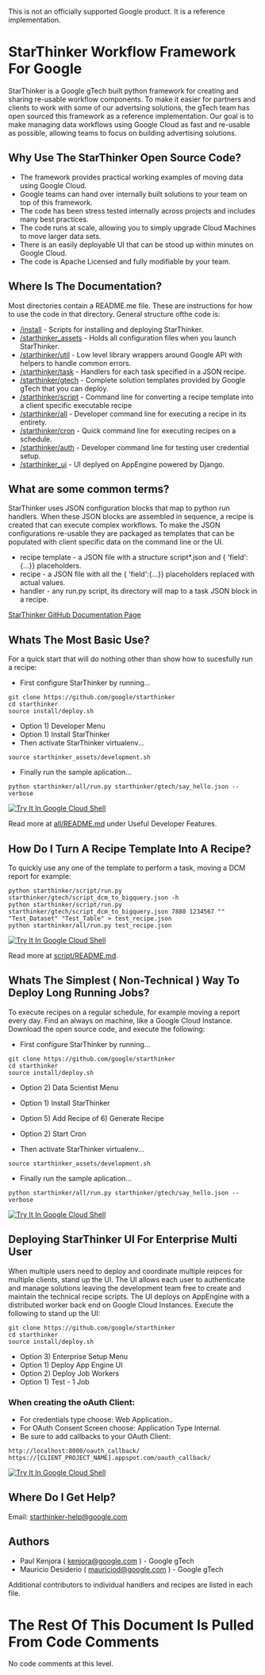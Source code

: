This is not an officially supported Google product.  It is a reference implementation.

# StarThinker Workflow Framework For Google

StarThinker is a Google gTech built python framework for creating and sharing re-usable workflow components. 
To make it easier for partners and clients to work with some of our advertsing solutions, the gTech team has
open sourced this framework as a reference implementation.  Our goal is to make managing data workflows
using Google Cloud as fast and re-usable as possible, allowing teams to focus on building advertising solutions.



## Why Use The StarThinker Open Source Code?

- The framework provides practical working examples of moving data using Google Cloud.
- Google teams can hand over internally built solutions to your team on top of this framework.
- The code has been stress tested internally across projects and includes many best practices.
- The code runs at scale, allowing you to simply upgrade Cloud Machines to move larger data sets.
- There is an easily deployable UI that can be stood up within minutes on Google Cloud.
- The code is Apache Licensed and fully modifiable by your team.



## Where Is The Documentation?

Most directories contain a README.me file. These are instructions for how to use the code in that directory.
General structure ofthe code is:

- [/install](install/) - Scripts for installing and deploying StarThinker.
- [/starthinker_assets](starthinker_assets/) - Holds all configuration files when you launch StarThinker.
- [/starthinker/util](starthinker/util/) - Low level library wrappers around Google API with helpers to handle common errors.
- [/starthinker/task](starthinker/task/) - Handlers for each task specified in a JSON recipe.
- [/starthinker/gtech](starthinker/gtech/) - Complete solution templates provided by Google gTech that you can deploy.
- [/starthinker/script](starthinker/script/) - Command line for converting a recipe template into a client specific executable recipe
- [/starthinker/all](starthinker/all/) - Developer command line for executing a recipe in its entirety.
- [/starthinker/cron](starthinker/cron/) - Quick command line for executing recipes on a schedule.
- [/starthinker/auth](starthinker/auth/) - Developer command line for testing user credential setup.
- [/starthinker_ui](starthinker/starthinker_ui/) - UI deplyed on AppEngine powered by Django.



## What are some common terms?

StarThinker uses JSON configuration blocks that map to python run handlers.  When these JSON blocks
are assembled in sequence, a recipe is created that can execute complex workflows.  To make the JSON
configurations re-usable they are packaged as templates that can be populated with client specific
data on the command line or the UI.

- recipe template - a JSON file with a structure script\*.json and { 'field':{...}} placeholders.
- recipe - a JSON file with all the { 'field':{...}} placeholders replaced with actual values.
- handler - any run.py script, its directory will map to a task JSON block in a recipe.

[StarThinker GitHub Documentation Page](https://google.github.io/starthinker/)



## Whats The Most Basic Use?

For a quick start that will do nothing other than show how to sucesfully run a recipe:

- First configure StarThinker by running...
```
git clone https://github.com/google/starthinker
cd starthinker
source install/deploy.sh 
```
- Option 1) Developer Menu
- Option 1) Install StarThinker
- Then activate StarThinker virtualenv...
```
source starthinker_assets/development.sh
```
- Finally run the sample aplication...
```
python starthinker/all/run.py starthinker/gtech/say_hello.json --verbose
```

[![Try It In Google Cloud Shell](http://gstatic.com/cloudssh/images/open-btn.svg)](https://console.cloud.google.com/cloudshell/editor?cloudshell_git_repo=https%3A%2F%2Fgithub.com%2Fgoogle%2Fstarthinker&cloudshell_tutorial=%2FREADME.md)

Read more at [all/README.md](all/README.md) under Useful Developer Features. 



## How Do I Turn A Recipe Template Into A Recipe?

To quickly use any one of the template to perform a task, moving a DCM report for example:

```
python starthinker/script/run.py starthinker/gtech/script_dcm_to_bigquery.json -h
python starthinker/script/run.py starthinker/gtech/script_dcm_to_bigquery.json 7880 1234567 "" "Test_Dataset" "Test_Table" > test_recipe.json
python starthinker/all/run.py test_recipe.json
```

[![Try It In Google Cloud Shell](http://gstatic.com/cloudssh/images/open-btn.svg)](https://console.cloud.google.com/cloudshell/editor?cloudshell_git_repo=https%3A%2F%2Fgithub.com%2Fgoogle%2Fstarthinker&cloudshell_tutorial=%2FREADME.md)

Read more at [script/README.md](script/README.md).



## Whats The Simplest ( Non-Technical ) Way To Deploy Long Running Jobs?

To execute recipes on a regular schedule, for example moving a report every day. Find an always
on machine, like a Google Cloud Instance. Download the open source code, and execute the following:

- First configure StarThinker by running...
```
git clone https://github.com/google/starthinker
cd starthinker
source install/deploy.sh 
```
- Option 2) Data Scientist Menu
- Option 1) Install StarThinker
- Option 5) Add Recipe of 6) Generate Recipe
- Option 2) Start Cron


- Then activate StarThinker virtualenv...
```
source starthinker_assets/development.sh
```
- Finally run the sample aplication...
```
python starthinker/all/run.py starthinker/gtech/say_hello.json --verbose
```

[![Try It In Google Cloud Shell](http://gstatic.com/cloudssh/images/open-btn.svg)](https://console.cloud.google.com/cloudshell/editor?cloudshell_git_repo=https%3A%2F%2Fgithub.com%2Fgoogle%2Fstarthinker&cloudshell_tutorial=README.md)



## Deploying StarThinker UI For Enterprise Multi User 

When multiple users need to deploy and coordinate multiple reipces for multiple clients, stand up the UI.
The UI allows each user to authenticate and manage solutions leaving the development team free to create
and maintain the technical recipe scripts.  The UI deploys on AppEngine with a distributed worker back end
on Google Cloud Instances. Execute the following to stand up the UI:

```
git clone https://github.com/google/starthinker
cd starthinker
source install/deploy.sh
```
- Option 3) Enterprise Setup Menu 
- Option 1) Deploy App Engine UI
- Option 2) Deploy Job Workers
- Option 1) Test - 1 Job



### When creating the oAuth Client:

- For credentials type choose: Web Application..
- For OAuth Consent Screen choose: Application Type Internal.
- Be sure to add callbacks to your OAuth Client:
````
http://localhost:8000/oauth_callback/	
https://[CLIENT_PROJECT_NAME].appspot.com/oauth_callback/	
````

[![Try It In Google Cloud Shell](http://gstatic.com/cloudssh/images/open-btn.svg)](https://console.cloud.google.com/cloudshell/editor?cloudshell_git_repo=https%3A%2F%2Fgithub.com%2Fgoogle%2Fstarthinker&cloudshell_tutorial=README.md)



## Where Do I Get Help?

Email: starthinker-help@google.com



## Authors 

- Paul Kenjora ( kenjora@google.com ) - Google gTech
- Mauricio Desiderio ( mauriciod@google.com ) - Google gTech

Additional contributors to individual handlers and recipes are listed in each file.



# The Rest Of This Document Is Pulled From Code Comments

No code comments at this level.
